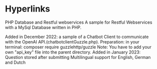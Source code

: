 # Hyperlinks
PHP Database and Restful webservices 
A sample for Restful Webservices with a MySql Database written in PHP.

Added in December 2022: 
a sample of a Chatbot Client to communicate with the
OpenAI API.(chatbotclientGuzzle.php).
Preparation: in your terminal:
composer require guzzlehttp/guzzle
Note: You have to add your own "api_key" file into the parent directory.
Added in January 2023:
Question stored after submitting
Multilingual support for English, German and Dutch